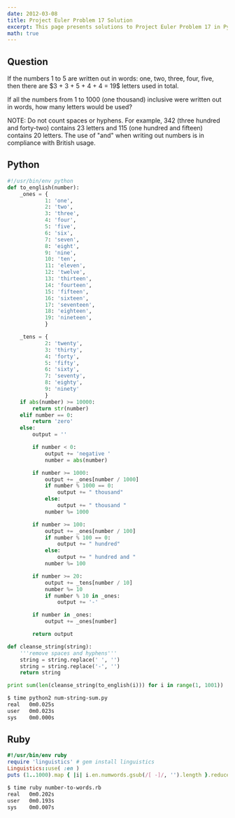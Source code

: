 ```yaml
---
date: 2012-03-08
title: Project Euler Problem 17 Solution
excerpt: This page presents solutions to Project Euler Problem 17 in Python and Ruby.
math: true
---
```



## Question

<p>
If the numbers 1 to 5 are written out in words: 
one, two, three, four, five, then there are 
$3 + 3 + 5 + 4 + 4 = 19$ letters used in total.
</p>

<p>
If all the numbers from 1 to 1000 (one thousand)
inclusive were written out in words, how many 
letters would be used?
</p>

<p>
NOTE: Do not count spaces or hyphens. For example,
342 (three hundred and forty-two) contains 23 
letters and 115 (one hundred and fifteen) contains
20 letters. The use of "and" when writing out
numbers is in compliance with British usage.
</p>






## Python

```python
#!/usr/bin/env python
def to_english(number):
    _ones = {
            1: 'one',
            2: 'two',
            3: 'three',
            4: 'four',
            5: 'five',
            6: 'six',
            7: 'seven',
            8: 'eight',
            9: 'nine',
            10: 'ten',
            11: 'eleven',
            12: 'twelve',
            13: 'thirteen',
            14: 'fourteen',
            15: 'fifteen',
            16: 'sixteen',
            17: 'seventeen',
            18: 'eighteen',
            19: 'nineteen',
            }

    _tens = {
            2: 'twenty',
            3: 'thirty',
            4: 'forty',
            5: 'fifty',
            6: 'sixty',
            7: 'seventy',
            8: 'eighty',
            9: 'ninety'
            }
    if abs(number) >= 10000:
        return str(number)
    elif number == 0:
        return 'zero'
    else:
        output = ''

        if number < 0:
            output += 'negative '
            number = abs(number)

        if number >= 1000:
            output += _ones[number / 1000]
            if number % 1000 == 0:
                output += " thousand"
            else:
                output += " thousand "
            number %= 1000

        if number >= 100:
            output += _ones[number / 100]
            if number % 100 == 0:
                output += " hundred"
            else:
                output += " hundred and "
            number %= 100

        if number >= 20:
            output += _tens[number / 10]
            number %= 10
            if number % 10 in _ones:
                output += '-'

        if number in _ones:
            output += _ones[number]

        return output

def cleanse_string(string):
    '''remove spaces and hyphens'''
    string = string.replace(' ', '')
    string = string.replace('-', '')
    return string

print sum(len(cleanse_string(to_english(i))) for i in range(1, 1001))
```


```bash
$ time python2 num-string-sum.py
real   0m0.025s
user   0m0.023s
sys    0m0.000s
```



## Ruby

```ruby
#!/usr/bin/env ruby
require 'linguistics' # gem install linguistics
Linguistics::use( :en )
puts (1..1000).map { |i| i.en.numwords.gsub(/[ -]/, '').length }.reduce(:+)
```


```bash
$ time ruby number-to-words.rb
real   0m0.202s
user   0m0.193s
sys    0m0.007s
```


